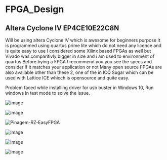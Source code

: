 # FPGA_Design
## Altera Cyclone IV EP4CE10E22C8N
Will be using altera Cyclone IV which is awesome for beginners purpose
It is programmed using quartus prime lite which do not need any licence and is quite easy to use
I considered some Xilinx based FPGAs as well but Vivado was comparitivly bigger in size and i am used to environment of quartus
Before bying a FPGA I recommend you you see the specs and consider if it matches your application or not
Many open source FPGAs are also available other than these 2, one of the in ICQ Sugar which can be used with Lattice ICE whicch is opensource and quite easy.


Problem faced while installing driver for usb buster in Windows 10, Run windows in test mode to solve the issue.


![image](https://user-images.githubusercontent.com/49076977/120885123-ec350a80-c604-11eb-91f7-56c84a9c687a.png)


![image](https://user-images.githubusercontent.com/49076977/120885321-f1468980-c605-11eb-9966-4cf8eef69abf.png)


![Pinagem-RZ-EasyFPGA](https://user-images.githubusercontent.com/49076977/121412202-10d10f80-c982-11eb-9fa5-0d32687f6bf6.jpg)



![image](https://user-images.githubusercontent.com/49076977/120888853-35428a00-c618-11eb-99a8-32a66f5ce3a2.png)


![image](https://user-images.githubusercontent.com/49076977/120888886-530fef00-c618-11eb-832a-4a3f6160e8ec.png)


![image](https://user-images.githubusercontent.com/49076977/121412507-6ad1d500-c982-11eb-9980-89c361fec137.png)
